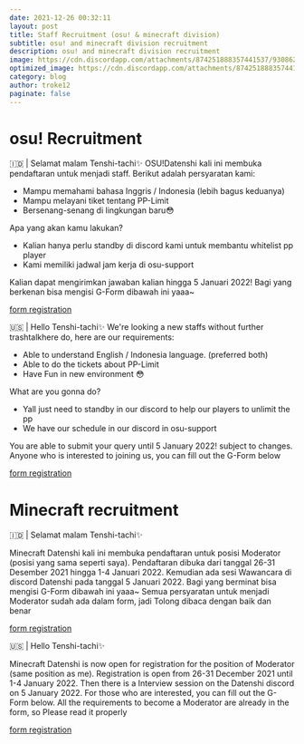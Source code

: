```yaml
---
date: 2021-12-26 00:32:11
layout: post
title: Staff Recruitment (osu! & minecraft division)
subtitle: osu! and minecraft division recruitment
description: osu! and minecraft division recruitment
image: https://cdn.discordapp.com/attachments/874251888357441537/930862591469846558/staff_recruitment.jpg
optimized_image: https://cdn.discordapp.com/attachments/874251888357441537/930862591469846558/staff_recruitment.jpg
category: blog
author: troke12
paginate: false
---
```

# osu! Recruitment
🇮🇩 | Selamat malam Tenshi-tachi✨
OSU!Datenshi kali ini membuka pendaftaran untuk menjadi staff.
Berikut adalah persyaratan kami:
- Mampu memahami bahasa Inggris / Indonesia (lebih bagus keduanya)
- Mampu melayani tiket tentang PP-Limit
- Bersenang-senang di lingkungan baru😳

Apa yang akan kamu lakukan?
- Kalian hanya perlu standby di discord kami untuk membantu whitelist pp player
- Kami memiliki jadwal jam kerja di osu-support 

Kalian dapat mengirimkan jawaban kalian hingga 5 Januari 2022!
Bagi yang berkenan bisa mengisi G-Form dibawah ini yaaa~

[form registration](https://docs.google.com/forms/d/e/1FAIpQLSeFHIoK36JhWQgLQXEYbk3d3k5oaxwoLleQaP8gJvZeAVJZmg/viewform?usp=pp_url)

🇺🇸 | Hello Tenshi-tachi✨
We're looking a new staffs without further  trashtalkhere do, here are our requirements: 
- Able to understand English / Indonesia language. (preferred both)
- Able to do the tickets about PP-Limit
- Have Fun in new environment 😳 

What are you gonna do?
- Yall just need to standby in our discord to help our players to unlimit the pp
- We have our schedule in our discord in osu-support 

You are able to submit your query until 5 January 2022!
subject to changes.
Anyone who is interested to joining us, you can fill out the G-Form below

[form registration](https://docs.google.com/forms/d/e/1FAIpQLSeFHIoK36JhWQgLQXEYbk3d3k5oaxwoLleQaP8gJvZeAVJZmg/viewform?usp=pp_url)

# Minecraft recruitment
🇮🇩 | Selamat malam Tenshi-tachi✨


Minecraft Datenshi kali ini membuka pendaftaran untuk posisi Moderator (posisi yang sama seperti saya).
Pendaftaran dibuka dari tanggal 26-31 Desember 2021 hingga 1-4 Januari 2022. Kemudian ada sesi Wawancara di discord Datenshi pada tanggal 5 Januari 2022.
Bagi yang berminat bisa mengisi G-Form dibawah ini yaaa~ Semua persyaratan untuk menjadi Moderator sudah ada dalam form, jadi Tolong dibaca dengan baik dan benar

[form registration](https://datenshi.pw/daftar-mc-mod)



🇺🇸 | Hello Tenshi-tachi✨


Minecraft Datenshi is now open for registration for the position of Moderator (same position as me).
Registration is open from 26-31 December 2021 until 1-4 January 2022. Then there is a Interview session on the Datenshi discord on 5 January 2022.
For those who are interested, you can fill out the G-Form below. All the requirements to become a Moderator are already in the form, so Please read it properly

[form registration](https://datenshi.pw/daftar-mc-mod)


